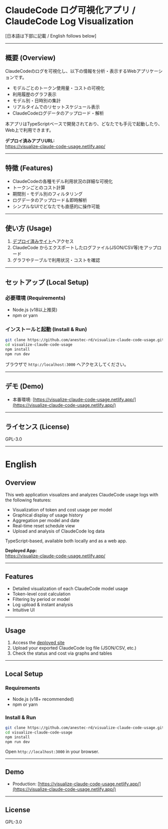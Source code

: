 # ClaudeCode ログ可視化アプリ / ClaudeCode Log Visualization

[日本語は下部に記載 / English follows below]

---

## 概要 (Overview)

ClaudeCodeのログを可視化し、以下の情報を分析・表示するWebアプリケーションです。

- モデルごとのトークン使用量・コストの可視化
- 利用履歴のグラフ表示
- モデル別・日時別の集計
- リアルタイムでのリセットスケジュール表示
- ClaudeCodeログデータのアップロード・解析

本アプリはTypeScriptベースで開発されており、どなたでも手元で起動したり、Web上で利用できます。

**デプロイ済みアプリURL:**  
https://visualize-claude-code-usage.netlify.app/

---

## 特徴 (Features)

- ClaudeCodeの各種モデル利用状況の詳細な可視化
- トークンごとのコスト計算
- 期間別・モデル別のフィルタリング
- ログデータのアップロード＆即時解析
- シンプルなUIでどなたでも直感的に操作可能

---

## 使い方 (Usage)

1. [デプロイ済みサイト](https://visualize-claude-code-usage.netlify.app/)へアクセス
2. ClaudeCode からエクスポートしたログファイル(JSON/CSV等)をアップロード
3. グラフやテーブルで利用状況・コストを確認

---

## セットアップ (Local Setup)

### 必要環境 (Requirements)

- Node.js (v18以上推奨)
- npm or yarn

### インストールと起動 (Install & Run)

```bash
git clone https://github.com/anestec-rd/visualize-claude-code-usage.git
cd visualize-claude-code-usage
npm install
npm run dev
```
ブラウザで `http://localhost:3000` へアクセスしてください。

---

## デモ (Demo)

- 本番環境: [https://visualize-claude-code-usage.netlify.app/](https://visualize-claude-code-usage.netlify.app/)

---

## ライセンス (License)

GPL-3.0

---

# English

## Overview

This web application visualizes and analyzes ClaudeCode usage logs with the following features:

- Visualization of token and cost usage per model
- Graphical display of usage history
- Aggregation per model and date
- Real-time reset schedule view
- Upload and analysis of ClaudeCode log data

TypeScript-based, available both locally and as a web app.

**Deployed App:**  
https://visualize-claude-code-usage.netlify.app/

---

## Features

- Detailed visualization of each ClaudeCode model usage
- Token-level cost calculation
- Filtering by period or model
- Log upload & instant analysis
- Intuitive UI

---

## Usage

1. Access the [deployed site](https://visualize-claude-code-usage.netlify.app/)
2. Upload your exported ClaudeCode log file (JSON/CSV, etc.)
3. Check the status and cost via graphs and tables

---

## Local Setup

### Requirements

- Node.js (v18+ recommended)
- npm or yarn

### Install & Run

```bash
git clone https://github.com/anestec-rd/visualize-claude-code-usage.git
cd visualize-claude-code-usage
npm install
npm run dev
```
Open `http://localhost:3000` in your browser.

---

## Demo

- Production: [https://visualize-claude-code-usage.netlify.app/](https://visualize-claude-code-usage.netlify.app/)

---

## License

GPL-3.0
